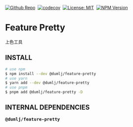 <!-- This file is dynamically generated. please edit in __readme__ -->

[![Github Repo](https://img.shields.io/badge/GITHUB-REPO-0?logo=github)](https://github.com/dumlj/dumlj-build/tree/main/@feature/feature-pretty)&nbsp;
[![codecov](https://codecov.io/gh/dumlj/dumlj-build/graph/badge.svg?token=ELV5W1H0C0)](https://codecov.io/gh/dumlj/dumlj-build)&nbsp;
[![License: MIT](https://img.shields.io/badge/License-MIT-yellow.svg)](https://opensource.org/licenses/MIT)&nbsp;
<a href="https://www.npmjs.com/package/@dumlj/feature-pretty"><picture><source src="https://badge.fury.io/js/@dumlj/feature-pretty.svg"><img src="https://img.shields.io/badge/NPM-Unpublished-e74c3c" alt="NPM Version"></picture></a>&nbsp;

# Feature Pretty

上色工具

## INSTALL

```bash
# use npm
$ npm install --dev @dumlj/feature-pretty
# use yarn
$ yarn add --dev @dumlj/feature-pretty
# use pnpm
$ pnpm add @dumlj/feature-pretty -D
```

## INTERNAL DEPENDENCIES

<pre>
<b>@dumlj/feature-pretty</b>

</pre>
